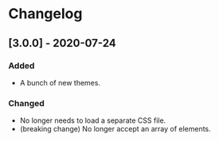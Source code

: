 # Changelog

## [3.0.0] - 2020-07-24

### Added
- A bunch of new themes.

### Changed
- No longer needs to load a separate CSS file.
- (breaking change) No longer accept an array of elements.